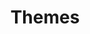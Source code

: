 ---
title: Themes
type: module

data:
  light:
    - id: "june"
      label: "june"
    - id: "mini"
      label: "High contrast"
    - id: "january"
      label: "January"
    - id: "camper-van"
      label: "Camper Van '77"
  dark:
    - id: "mini-dark"
      label: "Minimal Dark"
    - id: "frost"
      label: "Frost"
    - id: "the-greys"
      label: "The Greys"
    - id: "bioluminesce"
      label: "Bioluminesce"
---